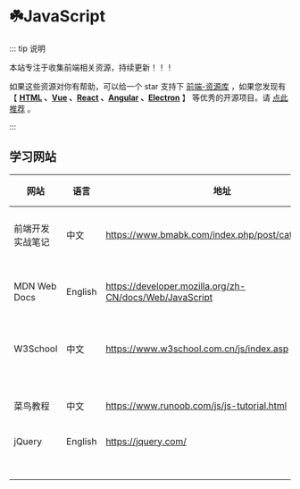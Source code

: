 # ☘️JavaScript

::: tip 说明

本站专注于收集前端相关资源，持续更新！！！

如果这些资源对你有帮助，可以给一个 star 支持下 [前端-资源库](https://github.com/huangpw/document-frontend-vitepress) ，如果您发现有 【 **[HTML](/html) 、[Vue](/vue) 、[React](/react) 、[Angular](/angular) 、[Electron](/electron)** 】 等优秀的开源项目。请 [点此推荐](https://github.com/huangpw/document-frontend-vitepress/issues/new) 。

:::

## 学习网站

| 网站             | 语言    | 地址                                                    | 描述     |
| ---------------- | ------- | ------------------------------------------------------- | -------- |
| 前端开发实战笔记 | 中文    | https://www.bmabk.com/index.php/post/category/qdkf      | 开发笔记 |
| MDN Web Docs     | English | https://developer.mozilla.org/zh-CN/docs/Web/JavaScript | 基础学习 |
| W3School         | 中文    | https://www.w3school.com.cn/js/index.asp                | 基础学习 |
| 菜鸟教程         | 中文    | https://www.runoob.com/js/js-tutorial.html              | 基础学习 |
| jQuery           | English | https://jquery.com/                                     |          |
|                  |         |                                                         |          |
|                  |         |                                                         |          |
|                  |         |                                                         |          |
|                  |         |                                                         |          |
|                  |         |                                                         |          |
|                  |         |                                                         |          |
|                  |         |                                                         |          |
|                  |         |                                                         |          |
|                  |         |                                                         |          |
